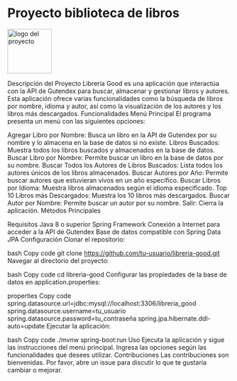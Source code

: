 # Proyecto biblioteca de libros

<img src="https://raw.githubusercontent.com/rotfflores/web/main/img/logo.png" alt="logo del proyecto" width="100" />

Descripción del Proyecto
Librería Good es una aplicación que interactúa con la API de Gutendex para buscar, almacenar y gestionar libros y autores. Esta aplicación ofrece varias funcionalidades como la búsqueda de libros por nombre, idioma y autor, así como la visualización de los autores y los libros más descargados.
Funcionalidades
Menú Principal
El programa presenta un menú con las siguientes opciones:

Agregar Libro por Nombre: Busca un libro en la API de Gutendex por su nombre y lo almacena en la base de datos si no existe.
Libros Buscados: Muestra todos los libros buscados y almacenados en la base de datos.
Buscar Libro por Nombre: Permite buscar un libro en la base de datos por su nombre.
Buscar Todos los Autores de Libros Buscados: Lista todos los autores únicos de los libros almacenados.
Buscar Autores por Año: Permite buscar autores que estuvieran vivos en un año específico.
Buscar Libros por Idioma: Muestra libros almacenados según el idioma especificado.
Top 10 Libros más Descargados: Muestra los 10 libros más descargados.
Buscar Autor por Nombre: Permite buscar un autor por su nombre.
Salir: Cierra la aplicación.
Métodos Principales

Requisitos
Java 8 o superior
Spring Framework
Conexión a Internet para acceder a la API de Gutendex
Base de datos compatible con Spring Data JPA
Configuración
Clonar el repositorio:

bash
Copy code
git clone https://github.com/tu-usuario/libreria-good.git
Navegar al directorio del proyecto:

bash
Copy code
cd libreria-good
Configurar las propiedades de la base de datos en application.properties:

properties
Copy code
spring.datasource.url=jdbc:mysql://localhost:3306/libreria_good
spring.datasource.username=tu_usuario
spring.datasource.password=tu_contraseña
spring.jpa.hibernate.ddl-auto=update
Ejecutar la aplicación:

bash
Copy code
./mvnw spring-boot:run
Uso
Ejecuta la aplicación y sigue las instrucciones del menú principal.
Ingresa las opciones según las funcionalidades que desees utilizar.
Contribuciones
Las contribuciones son bienvenidas. Por favor, abre un issue para discutir lo que te gustaría cambiar o mejorar.

